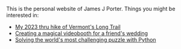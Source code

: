 This is the personal website of James J Porter. Things you might be interested in:

  - [My 2023 thru hike of Vermont's Long Trail](/hiking/lt23)
  - [Creating a magical videobooth for a friend's wedding](/wedding-videobooth)
  - [Solving the world's most challenging puzzle with Python](/maze)
